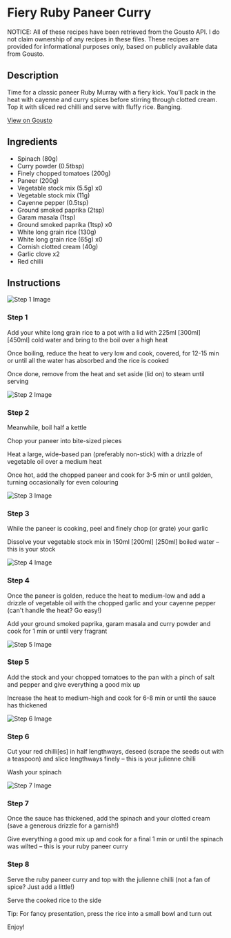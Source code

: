 # Fiery Ruby Paneer Curry

NOTICE: All of these recipes have been retrieved from the Gousto API. I do not claim ownership of any recipes in these files. These recipes are provided for informational purposes only, based on publicly available data from Gousto.

## Description

Time for a classic paneer Ruby Murray with a fiery kick. You’ll pack in the heat with cayenne and curry spices before stirring through clotted cream. Top it with sliced red chilli and serve with fluffy rice. Banging.

[View on Gousto](https://www.gousto.co.uk/recipes/cookbook/spicy-range-fiery-ruby-paneer-curry)

## Ingredients

- Spinach (80g)
- Curry powder (0.5tbsp)
- Finely chopped tomatoes (200g)
- Paneer (200g)
- Vegetable stock mix (5.5g) x0
- Vegetable stock mix (11g)
- Cayenne pepper (0.5tsp)
- Ground smoked paprika (2tsp)
- Garam masala (1tsp)
- Ground smoked paprika (1tsp) x0
- White long grain rice (130g)
- White long grain rice (65g) x0
- Cornish clotted cream (40g)
- Garlic clove x2
- Red chilli

## Instructions

![Step 1 Image](https://production-media.gousto.co.uk/cms/recipe-step-image/step-1-copy-3-1716392929161-x200.jpg)

### Step 1

Add your white long grain rice to a pot with a lid with 225ml <span class="text-purple">[300ml] </span><span class="text-danger">[450ml] </span>cold water and bring to the boil over a high heat

Once boiling, reduce the heat to very low and cook, covered, for 12-15 min or until all the water has absorbed and the rice is cooked

Once done, remove from the heat and set aside (lid on) to steam until serving

![Step 2 Image](https://production-media.gousto.co.uk/cms/recipe-step-image/step-2-copy-3-1716392934856-x200.jpg)

### Step 2

Meanwhile, boil half a kettle

Chop your paneer into bite-sized pieces

Heat a large, wide-based pan (preferably non-stick) with a drizzle of vegetable oil over a medium heat

Once hot, add the chopped paneer and cook for 3-5 min or until golden, turning occasionally for even colouring

![Step 3 Image](https://production-media.gousto.co.uk/cms/recipe-step-image/step-3-copy-4-1716392947504-x200.jpg)

### Step 3

While the paneer is cooking, peel and finely chop (or grate) your garlic

Dissolve your vegetable stock mix in 150ml <span class="text-purple">[200ml] </span><span class="text-danger">[250ml] </span>boiled water – this is your stock

![Step 4 Image](https://production-media.gousto.co.uk/cms/recipe-step-image/step-4-copy-3-1716392960341-x200.jpg)

### Step 4

Once the paneer is golden, reduce the heat to medium-low and add a drizzle of vegetable oil with the chopped garlic and your cayenne pepper (can't handle the heat? Go easy!)

Add your ground smoked paprika, garam masala and curry powder and cook for 1 min or until very fragrant

![Step 5 Image](https://production-media.gousto.co.uk/cms/recipe-step-image/step-5-copy-3-1716392969601-x200.jpg)

### Step 5

Add the stock and your chopped tomatoes to the pan with a pinch of salt and pepper and give everything a good mix up

Increase the heat to medium-high and cook for 6-8 min or until the sauce has thickened

![Step 6 Image](https://production-media.gousto.co.uk/cms/recipe-step-image/step-6-copy-3-1716392983136-x200.jpg)

### Step 6

Cut your red chilli[es] in half lengthways, deseed (scrape the seeds out with a teaspoon) and slice lengthways finely – this is your julienne chilli

Wash your spinach

![Step 7 Image](https://production-media.gousto.co.uk/cms/recipe-step-image/step-7-copy-3-1716392993545-x200.jpg)

### Step 7

Once the sauce has thickened, add the spinach and your clotted cream (save a generous drizzle for a garnish!)

Give everything a good mix up and cook for a final 1 min or until the spinach was wilted – this is your ruby paneer curry

### Step 8

Serve the ruby paneer curry and top with the julienne chilli (not a fan of spice? Just add a little!)

Serve the cooked rice to the side

Tip: For fancy presentation, press the rice into a small bowl and turn out

Enjoy!

